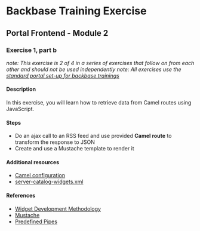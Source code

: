 # Backbase Training Exercise

## Portal Frontend - Module 2

### Exercise 1, part b

_note: This exercise is 2 of 4 in a series of exercises that follow on from each other and should not be used independently_
_note: All exercises use the [standard portal set-up for backbase trainings](https://my.backbase.com/resources/how-to-guides/getting-your-first-launchpad-based-portal-set-up/)_

#### Description

In this exercise, you will learn how to retrieve data from Camel routes using JavaScript.

#### Steps

 - Do an ajax call to an RSS feed and use provided **Camel route** to transform the response to JSON
 - Create and use a Mustache template to render it

#### Additional resources

 - [Camel configuration](../../../../../../../../feed-service-module/src/main/resources/META-INF/spring/backbase-integration-service.xml#L10-L22)
 - [server-catalog-widgets.xml](../../../../../config-info/import/server-catalog-widgets.xml#L28-L52)

#### References

 - [Widget Development Methodology](https://github.com/Backbase/methodology-widget-development)
 - [Mustache](https://mustache.github.io/mustache.5.html)
 - [Predefined Pipes](https://my.backbase.com/resources/documentation/portal/5.5.1.0/devd_cuma_pipe_pred.html)
